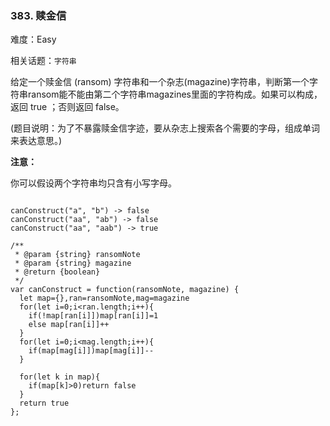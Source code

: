 ### 383. 赎金信

难度：Easy

相关话题：`字符串`

给定一个赎金信 (ransom) 字符串和一个杂志(magazine)字符串，判断第一个字符串ransom能不能由第二个字符串magazines里面的字符构成。如果可以构成，返回 true ；否则返回 false。



(题目说明：为了不暴露赎金信字迹，要从杂志上搜索各个需要的字母，组成单词来表达意思。)



**注意：** 



你可以假设两个字符串均只含有小写字母。





```

canConstruct("a", "b") -> false
canConstruct("aa", "ab") -> false
canConstruct("aa", "aab") -> true

```



```
/**
 * @param {string} ransomNote
 * @param {string} magazine
 * @return {boolean}
 */
var canConstruct = function(ransomNote, magazine) {
  let map={},ran=ransomNote,mag=magazine
  for(let i=0;i<ran.length;i++){
    if(!map[ran[i]])map[ran[i]]=1
    else map[ran[i]]++
  }
  for(let i=0;i<mag.length;i++){
    if(map[mag[i]])map[mag[i]]--
  }

  for(let k in map){
    if(map[k]>0)return false
  }
  return true
};



```

